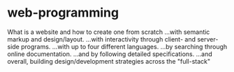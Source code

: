 # web-programming

What is a website and how to create one from scratch
...with semantic markup and design/layout.
...with interactivity through client- and server-side programs.
...with up to four different languages.
...by searching through online documentation.
...and by following detailed specifications.
...and overall, building design/development strategies across the "full-stack"
